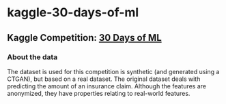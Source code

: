 # kaggle-30-days-of-ml
## Kaggle Competition: [30 Days of ML](https://www.kaggle.com/competitions/30-days-of-ml)

### About the data
The dataset is used for this competition is synthetic (and generated using a CTGAN), but based on a real dataset. The original dataset deals with predicting the amount of an insurance claim. Although the features are anonymized, they have properties relating to real-world features.
